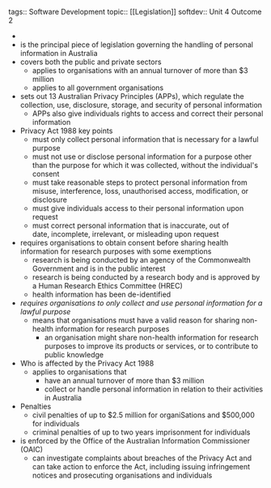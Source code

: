 tags:: Software Development
topic:: [[Legislation]]
softdev:: Unit 4 Outcome 2

-
- is the principal piece of legislation governing the handling of personal information in Australia
- covers both the public and private sectors
	- applies to organisations with an annual turnover of more than $3 million
	- applies to all government organisations
- sets out 13 Australian Privacy Principles (APPs), which regulate the collection, use, disclosure, storage, and security of personal information
	- APPs also give individuals rights to access and correct their personal information
- Privacy Act 1988 key points
	- must only collect personal information that is necessary for a lawful purpose
	- must not use or disclose personal information for a purpose other than the purpose for which it was collected, without the individual's consent
	- must take reasonable steps to protect personal information from misuse, interference, loss, unauthorised access, modification, or disclosure
	- must give individuals access to their personal information upon request
	- must correct personal information that is inaccurate, out of date, incomplete, irrelevant, or misleading upon request
- requires organisations to obtain consent before sharing health information for research purposes with some exemptions
	- research is being conducted by an agency of the Commonwealth Government and is in the public interest
	- research is being conducted by a research body and is approved by a Human Research Ethics Committee (HREC)
	- health information has been de-identified
- *requires organisations to only collect and use personal information for a lawful purpose*
	- means that organisations must have a valid reason for sharing non-health information for research purposes
		- an organisation might share non-health information for research purposes to improve its products or services, or to contribute to public knowledge
- Who is affected by the Privacy Act 1988
	- applies to organisations that
		- have an annual turnover of more than $3 million
		- collect or handle personal information in relation to their activities in Australia
- Penalties
	- civil penalties of up to $2.5 million for organiSations and $500,000 for individuals
	- criminal penalties of up to two years imprisonment for individuals
- is enforced by the Office of the Australian Information Commissioner (OAIC)
	- can investigate complaints about breaches of the Privacy Act and can take action to enforce the Act, including issuing infringement notices and prosecuting organisations and individuals